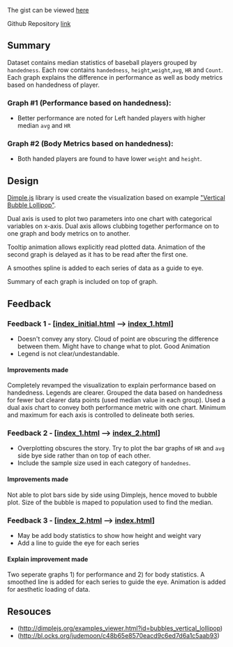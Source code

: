 The gist can be viewed [here](http://bl.ocks.org/bibinmjose/465959c52fbc7f9b5ff58b60f4d19fa6)

Github Repository [link](https://github.com/bibinmjose/baseball_d3)

## Summary

Dataset contains median statistics of baseball players grouped by `handedness`. Each row contains `handedness`, `height`,`weight`,`avg`, `HR` and `Count`. Each graph explains the difference in performance as well as body metrics based on handedness of player.

### Graph #1 (Performance based on handedness):
* Better performance are noted for Left handed players with higher median `avg` and `HR`

### Graph #2 (Body Metrics based on handedness):
* Both handed players are found to have lower `weight` and `height`.

## Design

[Dimple.js](http://dimplejs.org/) library is used create the visualization based on example ["Vertical Bubble Lollipop"](http://dimplejs.org/examples_viewer.html?id=bubbles_vertical_lollipop).

Dual axis is used to plot two parameters into one chart with categorical variables on x-axis. Dual axis allows clubbing together performance on to one graph and body metrics on to another.

Tooltip animation allows explicitly read plotted data. Animation of the second graph is delayed as it has to be read after the first one.

A smoothes spline is added to each series of data as a guide to eye.

Summary of each graph is included on top of graph.



## Feedback

### Feedback 1 - [[index\_initial.html](http://bl.ocks.org/bibinmjose/raw/d9db996f2c13e6ec5af92aed8c60e24b/) --> [index\_1.html](http://bl.ocks.org/bibinmjose/57898f960e99190f902ea7c774df2439#file-index-html)]
* Doesn't convey any story. Cloud of point are obscuring the difference between them.  Might have to change what to plot. Good Animation
* Legend is not clear/undestandable.
#### Improvements made
Completely revamped the visualization to explain performance based on handedness. Legends are clearer. Grouped the data based on handedness for fewer but clearer data points (used median value in each group). Used a dual axis chart to convey both performance metric with one chart. Minimum and maximum for each axis is controlled to delineate both series.

### Feedback 2 - [[index\_1.html](http://bl.ocks.org/bibinmjose/57898f960e99190f902ea7c774df2439#file-index-html) --> [index\_2.html](http://bl.ocks.org/bibinmjose/eef59f1fb00a05fb05b01c4db29d93ca)]
* Overplotting obscures the story. Try to plot the bar graphs of `HR` and `avg` side bye side rather than on top of each other.
* Include the sample size used in each category of `handednes`.
#### Improvements made
Not able to plot bars side by side using Dimplejs, hence moved to bubble plot. Size of the bubble is maped to population used to find the median.

### Feedback 3 - [[index\_2.html](http://bl.ocks.org/bibinmjose/eef59f1fb00a05fb05b01c4db29d93ca) --> [index.html](http://bl.ocks.org/bibinmjose/465959c52fbc7f9b5ff58b60f4d19fa6)]
* May be add body statistics to show how height and weight vary
* Add a line to guide the eye for each series 
#### Explain improvement made
Two seperate graphs 1) for performance and 2) for body statistics.
A smoothed line is added for each series to guide the eye.
Animation is added for aesthetic loading of data.

## Resouces

* (http://dimplejs.org/examples_viewer.html?id=bubbles_vertical_lollipop)
* (http://bl.ocks.org/judemoon/c48b65e8570eacd9c6ed7d6a1c5aab93)
